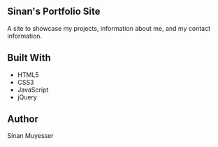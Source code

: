 ## Sinan's Portfolio Site

A site to showcase my projects, information about me, and my contact information.
   
## Built With

- HTML5
- CSS3
- JavaScript
- jQuery

## Author
Sinan Muyesser
